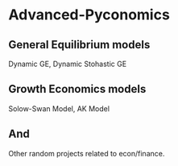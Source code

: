 # Advanced-Pyconomics
## General Equilibrium models 
Dynamic GE, Dynamic Stohastic GE

## Growth Economics models
Solow-Swan Model, AK Model

## And
Other random projects related to econ/finance.

